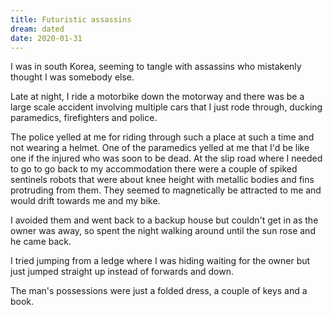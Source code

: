 ```yaml
---
title: Futuristic assassins
dream: dated
date: 2020-01-31
---
```


I was in south Korea, seeming to tangle with assassins who mistakenly thought I was somebody else.

Late at night, I ride a motorbike down the motorway and there was be a large scale accident involving multiple cars that I just rode through, ducking paramedics, firefighters and police.

The police yelled at me for riding through such a place at such a time and not wearing a helmet. One of the paramedics yelled at me that I'd be like one if the injured who was soon to be dead. At the slip road where I needed to go to go back to my accommodation there were a couple of spiked sentinels robots that were about knee height with metallic bodies and fins protruding from them. They seemed to magnetically be attracted to me and would drift towards me and my bike.

I avoided them and went back to a backup house but couldn't get in as the owner was away, so spent the night walking around until the sun rose and he came back.

I tried jumping from a ledge where I was hiding waiting for the owner but just jumped straight up instead of forwards and down.

The man's possessions were just a folded dress, a couple of keys and a book.
